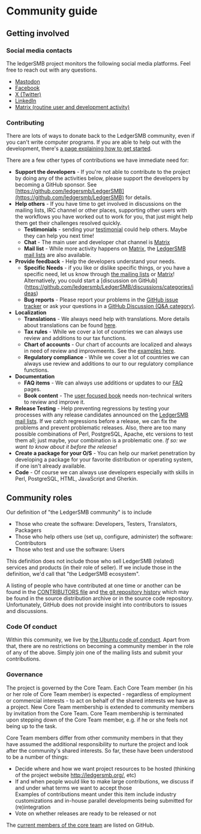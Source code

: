 <!--- Text is manually wrapped to 85 characters --->
# Community guide

## Getting involved

### Social media contacts

The ledgerSMB project monitors the following social media platforms. Feel free to reach out with any questions.

* [Mastodon](https://mastodon.social/@LedgerSMB)
* [Facebook](https://www.facebook.com/LedgerSMB)
* [X (Twitter)](https://x.com/LedgerSMB)
* [LinkedIn](https://www.linkedin.com/groups/13199807/)
* [Matrix (routine user and development activity)](https://app.element.io/#/room/#ledgersmb:matrix.org)

### Contributing

There are lots of ways to donate back to the LedgerSMB community, even if you can't 
write computer programs. If you are able to help out with the development, there's 
[a page explaining how to get started](https://ledgersmb.org/content/getting-started-developing).

There are a few other types of contributions we have immediate need for:

* **Support the developers** - If you're not able to contribute to the project by doing any 
of the activities below, please support the developers by becoming a GitHub sponsor. 
See [https://github.com/ledgersmb/LedgerSMB](https://github.com/ledgersmb/LedgerSMB) for details.
* **Help others** - If you have time to get involved in discussions on the mailing lists, 
IRC channel or other places, supporting other users with the workflows you have worked out 
to work for you, that just might help them get their challenges resolved quickly. 
  * **Testimonials** - sending your [testimonial](https://ledgersmb.org/testimonials) could help others.  Maybe they can help you next time!
  * **Chat** - The main user and developer chat channel is [Matrix](https://ledgersmb.org/content/chat-support-matrix)
  * **Mail list** - While more activity happens on [Matrix](https://ledgersmb.org/content/chat-support-matrix), the [LedgerSMB mail lists](https://lists.ledgersmb.org/mailman3/lists/) are also available.
* **Provide feedback** - Help the developers understand your needs.
  * **Specific Needs** - if you like or dislike specific things, or you have a specific need, let us 
  know through [the mailing lists](https://lists.ledgersmb.org/) or [Matrix](https://app.element.io/#/room/#ledgersmb:matrix.org)! 
  Alternatively, you could start a [discussion on GitHub]    
  (https://github.com/ledgersmb/LedgerSMB/discussions/categories/ideas)
  * **Bug reports** - Please report your problems in the [GitHub issue tracker](https://github.com/ledgersmb/LedgerSMB/issues) or ask your 
questions in a [GitHub Discussion (Q&A category)](https://github.com/ledgersmb/LedgerSMB/discussions/categories/q-a).
* **Localization**
  * **Translations** - We always need help with translations. More details about translations can 
  be found [here](https://ledgersmb.org/community-guide/community-guide/translating).
  * **Tax rules** - While we cover a lot of countries we can always use review and additions to our 
  tax functions.
  * **Chart of accounts** - Our chart of accounts are localized and always in need of review 
  and improvmeents. See the [examples here](https://github.com/ledgersmb/LedgerSMB/tree/master/locale/coa).
  * **Regulatory compliance** - While we cover a lot of countries we can always use review
   and additions to our to our regulatory compliance functions.
* **Documentation**
  * **FAQ items** - We can always use additions or updates to our [FAQ](https://ledgersmb.org/faq) pages.
  * **Book content** - The [user focused book](https://book.ledgersmb.org) needs non-technical writers to review and 
  improve it. 
* **Release Testing** - Help preventing regressions by testing your processes with any release
candidates announced on the [LedgerSMB mail lists](https://lists.ledgersmb.org/mailman3/lists/). If we catch regressions before a release, we can
fix the problems and prevent problematic releases. Also, there are too many possible 
combinations of Perl, PostgreSQL, Apache, etc versions to test them all; just maybe, 
your combination is a problematic one. *If so: we want to know about it before the release!*
* **Create a package for your O/S** - You can help our market penetration by developing a 
package for your favorite distribution or operating system, if one isn't already available.
* **Code** - Of course we can always use developers especially with skills in Perl, PostgreSQL, HTML, 
JavaScript and Gherkin.

## Community roles

Our definition of "the LedgerSMB community" is to include

* Those who create the software: Developers, Testers, Translators, Packagers
* Those who help others use (set up, configure, administer) the software: Contributors
* Those who test and use the software: Users

This definition does not include those who sell LedgerSMB (related) services and
products (in their role of seller). If we include those in the definition, we'd call
that "the LedgerSMB ecosystem".

A listing of people who have contributed at one time or another can be found in the
[CONTRIBUTORS file](https://github.com/ledgersmb/LedgerSMB/blob/master/CONTRIBUTORS) and
[the git repository history](https://github.com/ledgersmb/LedgerSMB/graphs/contributors)
which may be found in the source distribution archive or in the
source code repository. Unfortunately, GitHub does not provide insight into contributors
to issues and discussions.

### Code Of conduct

Within this community, we live by [the Ubuntu code of conduct](https://launchpad.net/codeofconduct/2.0).
Apart from that, there are no restrictions on becoming a community member in the
role of any of the above. Simply join one of the mailing lists and submit your
contributions.

### Governance

The project is governed by the Core Team. Each Core Team member (in his or her role of
Core Team member) is expected - regardless of employment or commercial interests - to act
on behalf of the shared interests we have as a project. New Core Team membership is
extended to community members by invitation from the Core Team. Core Team membership is
terminated upon stepping down of the Core Team member, e.g. if he or she feels not being
up to the task.

Core Team members differ from other community members in that they have assumed the
additional responsibility to nurture the project and look after the community's shared
interests. So far, these have been understood to be a number of things:

* Decide where and how we want project resources to be hosted (thinking of the project
 website http://ledgersmb.org/, etc)
* If and when people would like to make large contributions, we discuss if and under
  what terms we want to accept those  
  Examples of contributions meant under this item include industry customizations and
  in-house parallel developments being submitted for (re)integration
* Vote on whether releases are ready to be released or not

The [current members of the core team](https://github.com/orgs/ledgersmb/teams/core) are listed on GitHub.


